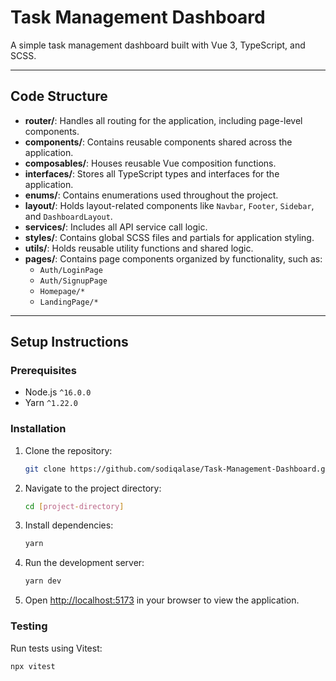 # Task Management Dashboard

A simple task management dashboard built with Vue 3, TypeScript, and SCSS.

---

## Code Structure

- **router/**: Handles all routing for the application, including page-level components.
- **components/**: Contains reusable components shared across the application.
- **composables/**: Houses reusable Vue composition functions.
- **interfaces/**: Stores all TypeScript types and interfaces for the application.
- **enums/**: Contains enumerations used throughout the project.
- **layout/**: Holds layout-related components like `Navbar`, `Footer`, `Sidebar`, and `DashboardLayout`.
- **services/**: Includes all API service call logic.
- **styles/**: Contains global SCSS files and partials for application styling.
- **utils/**: Holds reusable utility functions and shared logic.
- **pages/**: Contains page components organized by functionality, such as:
  - `Auth/LoginPage`
  - `Auth/SignupPage`
  - `Homepage/*`
  - `LandingPage/*`

---

## Setup Instructions

### Prerequisites
- Node.js `^16.0.0`
- Yarn `^1.22.0`

### Installation

1. Clone the repository:

    ```bash
    git clone https://github.com/sodiqalase/Task-Management-Dashboard.git
    ```

2. Navigate to the project directory:

    ```bash
    cd [project-directory]
    ```

3. Install dependencies:

    ```bash
    yarn
    ```

4. Run the development server:

    ```bash
    yarn dev
    ```

5. Open [http://localhost:5173](http://localhost:5173) in your browser to view the application.

### Testing

Run tests using Vitest:

```bash
npx vitest
